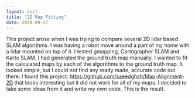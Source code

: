 ```yaml
---
layout: post
title: "2D Map Fitting"
date: 2019-09-27
---
```


This project arose when I was trying to compare several 2D lidar based SLAM algorithms. I was having a robot move around a part of my home with a lidar mounted on top of it. I tested gmapping, Cartographer SLAM and Karto SLAM. I had generated the ground truth map manually. I wanted to fit the calculated maps by each of the algorithms to the ground truth map. It looked simple, but I could not find any ready made, accurate code out there. I found this project: https://github.com/saeedghsh/Map-Alignment-2D that looks interesting but it did not work for all of my maps. I decided to take some ideas from it and write my own code. This is the result.
